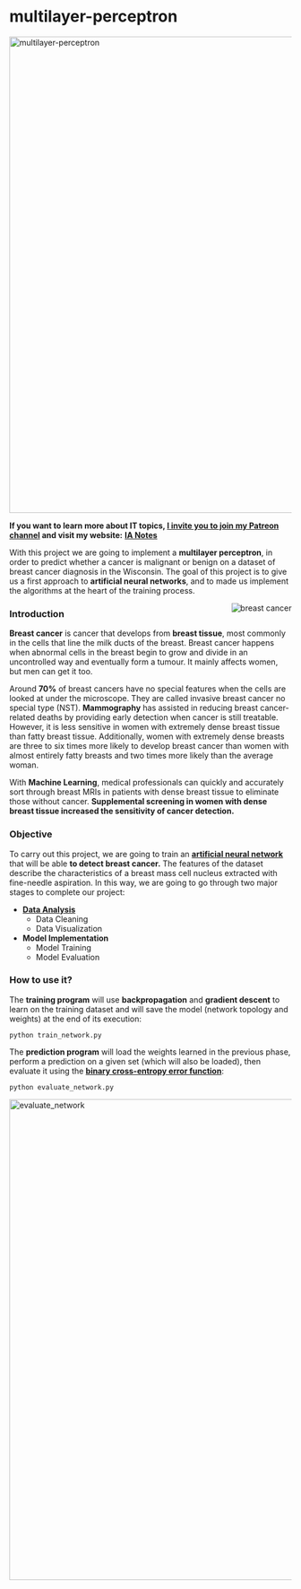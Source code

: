 # multilayer-perceptron

<img width="850" alt="multilayer-perceptron" src="https://user-images.githubusercontent.com/74931024/176994282-d2ff2103-87ac-4723-a90e-da0dd16ad4aa.png">

**If you want to learn more about IT topics, [I invite you to join my Patreon channel](https://www.patreon.com/pgomeza) and visit my website:** [**IA Notes**](https://ia-notes.com/)

With this project we are going to implement a **multilayer perceptron**, in order to predict whether a cancer is malignant or benign on a dataset of breast cancer diagnosis in the Wisconsin. The goal of this project is to give us a first approach to **artificial neural networks**, and to made us implement the algorithms at the heart of the training process.

<img align="right" alt="breast cancer" src="https://user-images.githubusercontent.com/74931024/177033104-c876fd69-af55-453d-9ea8-950c2317f29a.png">

### Introduction
**Breast cancer** is cancer that develops from **breast tissue**, most commonly in the cells that line the milk ducts of the breast. Breast cancer happens when abnormal cells in the breast begin to grow and divide in an uncontrolled way and eventually form a tumour. It mainly affects women, but men can get it too.<br>

Around **70%** of breast cancers have no special features when the cells are looked at under the microscope. They are called invasive breast cancer no special type (NST). **Mammography** has assisted in reducing breast cancer-related deaths by providing early detection when cancer is still treatable. However, it is less sensitive in women with extremely dense breast tissue than fatty breast tissue. Additionally, women with extremely dense breasts are three to six times more likely to develop breast cancer than women with almost entirely fatty breasts and two times more likely than the average woman.

With **Machine Learning**, medical professionals can quickly and accurately sort through breast MRIs in patients with dense breast tissue to eliminate those without cancer. **Supplemental screening in women with dense breast tissue increased the sensitivity of cancer detection.**

### Objective
To carry out this project, we are going to train an **[artificial neural network](https://github.com/pgomez-a/multilayer-perceptron/tree/main/lab)** that will be able **to detect breast cancer.** The features of the dataset describe the characteristics of a breast mass cell nucleus extracted with fine-needle aspiration. In this way, we are going to go through two major stages to complete our project:
- **[Data Analysis](https://github.com/pgomez-a/multilayer-perceptron/tree/main/data_analysis)**
  - Data Cleaning
  - Data Visualization
- **Model Implementation**
  - Model Training
  - Model Evaluation


### How to use it?
The **training program** will use **backpropagation** and **gradient descent** to learn on the training dataset and will save the model (network topology and weights) at the end of its execution:

    python train_network.py

The **prediction program** will load the weights learned in the previous phase, perform a prediction on a given set (which will also be loaded), then evaluate it using the **[binary cross-entropy error function](https://en.wikipedia.org/wiki/Cross_entropy#Cross-entropy_error_function_and_logistic_regression)**:

    python evaluate_network.py

<img width="858" alt="evaluate_network" src="https://user-images.githubusercontent.com/74931024/177514539-77cd1198-3650-4c9a-8b8c-4f230203962a.png">
